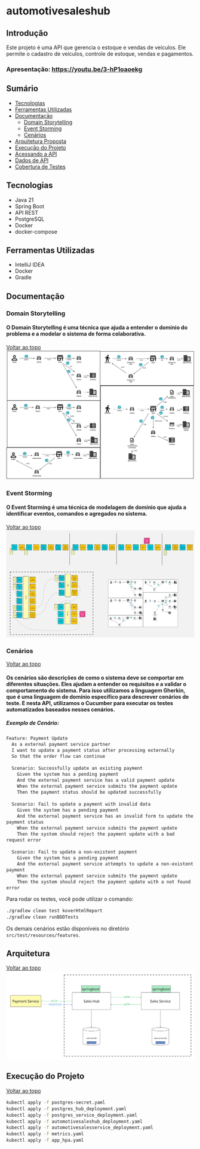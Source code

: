 # automotivesaleshub

## Introdução

Este projeto é uma API que gerencia o estoque e vendas de veículos. Ele permite o cadastro de veículos, controle de
estoque, vendas e pagamentos.

### Apresentação: https://youtu.be/3-hP1oaoekg

## Sumário

* [Tecnologias](#tecnologias)
* [Ferramentas Utilizadas](#ferramentas-utilizadas)
* [Documentação](#documentação)
    * [Domain Storytelling](#domain-storytelling)
    * [Event Storming](#event-storming)
    * [Cenários](#cenários)
* [Arquitetura Proposta](#arquitetura-proposta)
* [Execução do Projeto](#execução-do-projeto)
* [Acessando a API](#acessando-a-api)
* [Dados de API](#dados-de-api)
* [Cobertura de Testes](#cobertura-de-testes)

## Tecnologias

- Java 21
- Spring Boot
- API REST
- PostgreSQL
- Docker
- docker-compose

## Ferramentas Utilizadas

- IntelliJ IDEA
- Docker
- Gradle

## Documentação

### Domain Storytelling

#### O Domain Storytelling é uma técnica que ajuda a entender o domínio do problema e a modelar o sistema de forma colaborativa.

[Voltar ao topo](#automotivesaleshub)
![Domain Storytelling](src/docs/domain-storytelling-v0.png)

### Event Storming

#### O Event Storming é uma técnica de modelagem de domínio que ajuda a identificar eventos, comandos e agregados no sistema.

[Voltar ao topo](#automotivesaleshub)
![Event Storming](src/docs/event-storming-v0.jpg)

### Cenários

[Voltar ao topo](#automotivesaleshub)

#### Os cenários são descrições de como o sistema deve se comportar em diferentes situações. Eles ajudam a entender os requisitos e a validar o comportamento do sistema. Para isso utilizamos a linguagem Gherkin, que é uma linguagem de domínio específico para descrever cenários de teste. E nesta API, utilizamos o Cucumber para executar os testes automatizados baseados nesses cenários.

##### Exemplo de Cenário:

```gherkin
Feature: Payment Update
  As a external payment service partner
  I want to update a payment status after processing externally
  So that the order flow can continue

  Scenario: Successfully update an existing payment
    Given the system has a pending payment
    And the external payment service has a valid payment update
    When the external payment service submits the payment update
    Then the payment status should be updated successfully

  Scenario: Fail to update a payment with invalid data
    Given the system has a pending payment
    And the external payment service has an invalid form to update the payment status
    When the external payment service submits the payment update
    Then the system should reject the payment update with a bad request error

  Scenario: Fail to update a non-existent payment
    Given the system has a pending payment
    And the external payment service attempts to update a non-existent payment
    When the external payment service submits the payment update
    Then the system should reject the payment update with a not found error
```

Para rodar os testes, você pode utilizar o comando:

```bash
./gradlew clean test koverHtmlReport
./gradlew clean runBDDTests
```

Os demais cenários estão disponíveis no diretório `src/test/resources/features`.

## Arquitetura

[Voltar ao topo](#automotivesaleshub)
![Arquitetura](src/docs/arquitetura-v0.jpg)

## Execução do Projeto

[Voltar ao topo](#automotivesaleshub)

```bash
kubectl apply -f postgres-secret.yaml
kubectl apply -f postgres_hub_deployment.yaml
kubectl apply -f postgres_service_deployment.yaml
kubectl apply -f automotivesaleshub_deployment.yaml
kubectl apply -f automotivesalesservice_deployment.yaml
kubectl apply -f metrics.yaml
kubectl apply -f app_hpa.yaml
```
